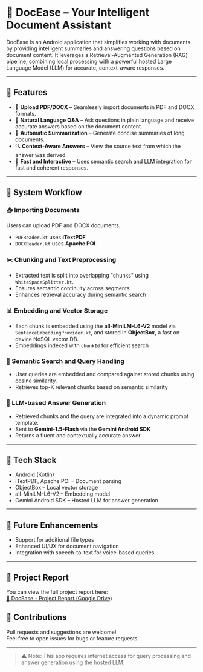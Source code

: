 # 📄 DocEase – Your Intelligent Document Assistant

DocEase is an Android application that simplifies working with documents by providing intelligent summaries and answering questions based on document content. It leverages a Retrieval-Augmented Generation (RAG) pipeline, combining local processing with a powerful hosted Large Language Model (LLM) for accurate, context-aware responses.

---

## 🚀 Features

- 📂 **Upload PDF/DOCX** – Seamlessly import documents in PDF and DOCX formats.
- 🧠 **Natural Language Q&A** – Ask questions in plain language and receive accurate answers based on the document content.
- 📝 **Automatic Summarization** – Generate concise summaries of long documents.
- 🔍 **Context-Aware Answers** – View the source text from which the answer was derived.
- 💬 **Fast and Interactive** – Uses semantic search and LLM integration for fast and coherent responses.

---

## 🔄 System Workflow

### 📥 Importing Documents
Users can upload PDF and DOCX documents.  
- `PDFReader.kt` uses **iTextPDF**
- `DOCXReader.kt` uses **Apache POI**

### ✂️ Chunking and Text Preprocessing
- Extracted text is split into overlapping "chunks" using `WhiteSpaceSplitter.kt`.  
- Ensures semantic continuity across segments  
- Enhances retrieval accuracy during semantic search

### 📊 Embedding and Vector Storage
- Each chunk is embedded using the **all-MiniLM-L6-V2** model via `SentenceEmbeddingProvider.kt`, and stored in **ObjectBox**, a fast on-device NoSQL vector DB.  
- Embeddings indexed with `chunkId` for efficient search

### 🔎 Semantic Search and Query Handling
- User queries are embedded and compared against stored chunks using cosine similarity.  
- Retrieves top-K relevant chunks based on semantic similarity

### 🤖 LLM-based Answer Generation
- Retrieved chunks and the query are integrated into a dynamic prompt template.  
- Sent to **Gemini-1.5-Flash** via the **Gemini Android SDK**  
- Returns a fluent and contextually accurate answer

---

## 🧰 Tech Stack

- Android (Kotlin)
- iTextPDF, Apache POI – Document parsing
- ObjectBox – Local vector storage
- all-MiniLM-L6-V2 – Embedding model
- Gemini Android SDK – Hosted LLM for answer generation

---

## 📌 Future Enhancements

- Support for additional file types
- Enhanced UI/UX for document navigation
- Integration with speech-to-text for voice-based queries

---
## 📄 Project Report

You can view the full project report here:  
[📘 DocEase - Project Report (Google Drive)](https://drive.google.com/file/d/1GBmnvlwcmjTqLNjEHtGpoSX3pYVqz_Hz/view?usp=sharing)


## 🤝 Contributions

Pull requests and suggestions are welcome!  
Feel free to open issues for bugs or feature requests.

---

> ⚠️ Note: This app requires internet access for query processing and answer generation using the hosted LLM.
